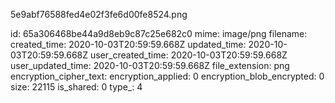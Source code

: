 5e9abf76588fed4e02f3fe6d00fe8524.png

id: 65a306468be44a9d8eb9c87c25e682c0
mime: image/png
filename: 
created_time: 2020-10-03T20:59:59.668Z
updated_time: 2020-10-03T20:59:59.668Z
user_created_time: 2020-10-03T20:59:59.668Z
user_updated_time: 2020-10-03T20:59:59.668Z
file_extension: png
encryption_cipher_text: 
encryption_applied: 0
encryption_blob_encrypted: 0
size: 22115
is_shared: 0
type_: 4